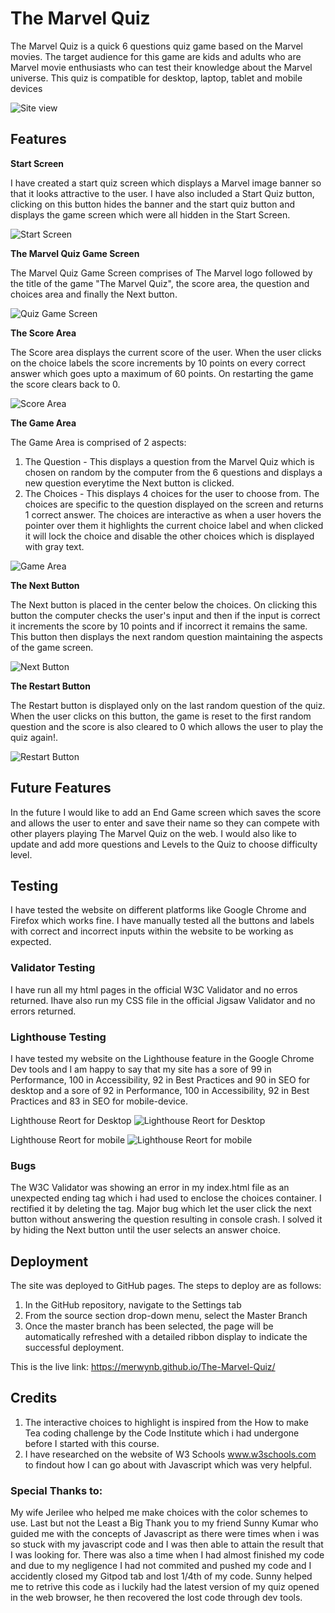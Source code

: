 # The Marvel Quiz

The Marvel Quiz is a quick 6 questions quiz game based on the Marvel movies. The target audience for this game are kids and adults who are Marvel movie enthusiasts who can test their knowledge about the Marvel universe. This quiz is compatible for desktop, laptop, tablet and mobile devices

![Site view](assets/images/responsiveness.png)


## Features

__Start Screen__

I have created a start quiz screen which displays a Marvel image banner so that it looks attractive to the user. I have also included a Start Quiz button, clicking on this button hides the banner and the start quiz button and displays the game screen which were all hidden in the Start Screen.

![Start Screen](assets/images/start-screen.png)


__The Marvel Quiz Game Screen__

The Marvel Quiz Game Screen comprises of The Marvel logo followed by the title of the game "The Marvel Quiz", the score area, the question and choices area and finally the Next button.

![Quiz Game Screen](assets/images/quiz-game-screen.png)


__The Score Area__

The Score area displays the current score of the user. When the user clicks on the choice labels the score increments by 10 points on every correct answer which goes upto a maximum of 60 points. On restarting the game the score clears back to 0.

![Score Area](assets/images/score-area.png)


__The Game Area__

The Game Area is comprised of 2 aspects:
1) The Question - This displays a question from the Marvel Quiz which is chosen on random by the computer from the 6 questions and displays a new question everytime the Next button is clicked.
2) The Choices - This displays 4 choices for the user to choose from. The choices are specific to the question displayed on the screen and returns 1 correct answer. The choices are interactive as when a user hovers the pointer over them it highlights the current choice label and when clicked it will lock the choice and disable the other choices which is displayed with gray text.

![Game Area](assets/images/game-area.png)


__The Next Button__

The Next button is placed in the center below the choices. On clicking this button the computer checks the user's input and then if the input is correct it increments the score by 10 points and if incorrect it remains the same. This button then displays the next random question maintaining the aspects of the game screen. 

![Next Button](assets/images/next-button.png)

__The Restart Button__

The Restart button is displayed only on the last random question of the quiz. When the user clicks on this button, the game is reset to the first random question and the score is also cleared to 0 which allows the user to play the quiz again!.

![Restart Button](assets/images/restart-button.png)


## Future Features

In the future I would like to add an End Game screen which saves the score and allows the user to enter and save their name so they can compete with other players playing The Marvel Quiz on the web. I would also like to update and add more questions and Levels to the Quiz to choose difficulty level.

## Testing

I have tested the website on different platforms like Google Chrome and Firefox which works fine. 
I have manually tested all the buttons and labels with correct and incorrect inputs within the website to be working as expected. 

### Validator Testing

I have run all my html pages in the official W3C Validator and no erros returned.
Ihave also run my CSS file in the official Jigsaw Validator and no errors returned.

### Lighthouse Testing

I have tested my website on the Lighthouse feature in the Google Chrome Dev tools and I am happy to say that my site has a sore of 99 in Performance, 100 in Accessibility, 92 in Best Practices and 90 in SEO for desktop and a sore of 92 in Performance, 100 in Accessibility, 92 in Best Practices and 83 in SEO for mobile-device.

Lighthouse Reort for Desktop
![Lighthouse Reort for Desktop](assets/images/lighthouse-performance-desktop.png)

Lighthouse Reort for mobile
![Lighthouse Reort for mobile](assets/images/lighthouse-performance-mobile.png)



### Bugs

The W3C Validator was showing an error in my index.html file as an unexpected ending </div> tag which i had used to enclose the choices container. I rectified it by deleting the tag. 
Major bug which let the user click the next button without answering the question resulting in console crash. I solved it by hiding the Next button until the user selects an answer choice.

## Deployment

The site was deployed to GitHub pages. The steps to deploy are as follows: 
1) In the GitHub repository, navigate to the Settings tab 
2) From the source section drop-down menu, select the Master Branch
3) Once the master branch has been selected, the page will be automatically refreshed with a detailed   ribbon display to indicate the successful deployment. 

This is the live link: https://merwynb.github.io/The-Marvel-Quiz/

## Credits

1) The interactive choices to highlight is inspired from the How to make Tea coding challenge by the Code Institute which i had undergone before I started with this course.
2) I have researched on the website of W3 Schools www.w3schools.com to findout how I can go about with Javascript which was very helpful.

### Special Thanks to:
My wife Jerilee who helped me make choices with the color schemes to use. Last but not the Least a Big Thank you to my friend Sunny Kumar who guided me with the concepts of Javascript as there were times when i was so stuck with my javascript code and I was then able to attain the result that I was looking for. There was also a time when I had almost finished my code and due to my negligence I had not commited and pushed my code and I accidently closed my Gitpod tab and lost 1/4th of my code. Sunny helped me to retrive this code as i luckily had the latest version of my quiz opened in the web browser, he then recovered the lost code through dev tools.